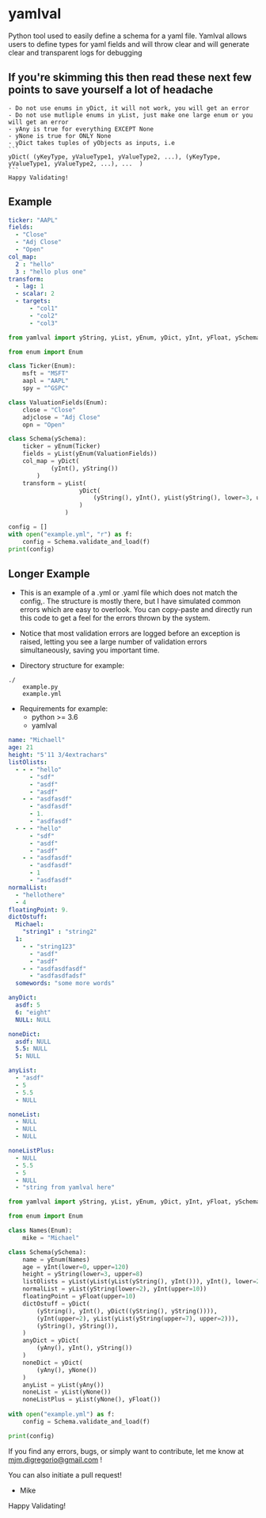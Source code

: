 # yamlval
Python tool used to easily define a schema for a yaml file. Yamlval allows users to define types for yaml fields and will throw clear and will generate clear and transparent logs for debugging

## If you're skimming this then read these next few points to save yourself a lot of headache
    - Do not use enums in yDict, it will not work, you will get an error
    - Do not use mutliple enums in yList, just make one large enum or you will get an error
    - yAny is true for everything EXCEPT None
    - yNone is true for ONLY None
    - yDict takes tuples of yObjects as inputs, i.e 
    ```
    yDict( (yKeyType, yValueType1, yValueType2, ...), (yKeyType, yValueType1, yValueType2, ...), ...  )
    ```
    Happy Validating!

## Example
```yaml
ticker: "AAPL"
fields: 
  - "Close"
  - "Adj Close"
  - "Open"
col_map: 
  2 : "hello"
  3 : "hello plus one"
transform: 
  - lag: 1
  - scalar: 2
  - targets: 
      - "col1"
      - "col2"
      - "col3"
```

```python
from yamlval import yString, yList, yEnum, yDict, yInt, yFloat, ySchema

from enum import Enum

class Ticker(Enum):
    msft = "MSFT"
    aapl = "AAPL"
    spy = "^GSPC"

class ValuationFields(Enum):
    close = "Close"
    adjclose = "Adj Close"
    opn = "Open"

class Schema(ySchema):
    ticker = yEnum(Ticker)
    fields = yList(yEnum(ValuationFields))
    col_map = yDict(
            (yInt(), yString())
        )
    transform = yList(
                    yDict(
                        (yString(), yInt(), yList(yString(), lower=3, upper=3))
                    )
                )

config = []
with open("example.yml", "r") as f:
    config = Schema.validate_and_load(f)
print(config) 
```

## Longer Example
- This is an example of a .yml or .yaml file which does not match the config,. The structure is mostly there, but I have simulated common errors which are easy to overlook. You can copy-paste and directly run this code to get a feel for the errors thrown by the system. 
- Notice that most validation errors are logged before an exception is raised, letting you see a large number of validation errors simultaneously, saving you important time. 


- Directory structure for example:
```
./
    example.py
    example.yml
```
- Requirements for example:
    - python >= 3.6
    - yamlval
    
```yaml
name: "Michaell"
age: 21
height: "5'11 3/4extrachars"
listOlists: 
  - - - "hello"
      - "sdf"
      - "asdf"
      - "asdf"
    - - "asdfasdf"
      - "asdfasdf"
      - 1.
      - "asdfasdf"
  - - - "hello"
      - "sdf"
      - "asdf"
      - "asdf"
    - - "asdfasdf"
      - "asdfasdf"
      - 1
      - "asdfasdf"
normalList:
  - "hellothere"
  - 4
floatingPoint: 9.
dictOstuff:
  Michael: 
    "string1" : "string2"
  1: 
    - - "string123"
      - "asdf"
      - "asdf"
    - - "asdfasdfasdf"
      - "asdfasdfadsf"
  somewords: "some more words"

anyDict: 
  asdf: 5
  6: "eight"
  NULL: NULL

noneDict:
  asdf: NULL
  5.5: NULL
  5: NULL

anyList: 
  - "asdf"
  - 5
  - 5.5
  - NULL

noneList:
  - NULL
  - NULL
  - NULL

noneListPlus:
  - NULL
  - 5.5
  - 5
  - NULL
  - "string from yamlval here"
```

```python
from yamlval import yString, yList, yEnum, yDict, yInt, yFloat, ySchema, yAny, yNone

from enum import Enum

class Names(Enum):
    mike = "Michael"

class Schema(ySchema):
    name = yEnum(Names)
    age = yInt(lower=0, upper=120)
    height = yString(lower=3, upper=8)
    listOlists = yList(yList(yList(yString(), yInt())), yInt(), lower=2)
    normalList = yList(yString(lower=2), yInt(upper=10))
    floatingPoint = yFloat(upper=10)
    dictOstuff = yDict(
        (yString(), yInt(), yDict((yString(), yString()))),
        (yInt(upper=2), yList(yList(yString(upper=7), upper=2))),
        (yString(), yString()),
    )
    anyDict = yDict(
        (yAny(), yInt(), yString())
    )
    noneDict = yDict(
        (yAny(), yNone())
    )
    anyList = yList(yAny())
    noneList = yList(yNone())
    noneListPlus = yList(yNone(), yFloat())
    
with open("example.yml") as f:
    config = Schema.validate_and_load(f)

print(config)
```

If you find any errors, bugs, or simply want to contribute, let me know at mjm.digregorio@gmail.com !

You can also initiate a pull request!

- Mike

Happy Validating!